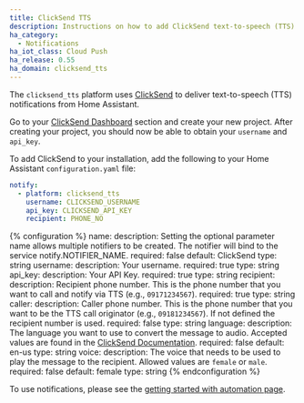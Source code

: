 ```yaml
---
title: ClickSend TTS
description: Instructions on how to add ClickSend text-to-speech (TTS) notifications to Home Assistant.
ha_category:
  - Notifications
ha_iot_class: Cloud Push
ha_release: 0.55
ha_domain: clicksend_tts
---
```


The `clicksend_tts` platform uses [ClickSend](https://clicksend.com) to deliver text-to-speech (TTS) notifications from Home Assistant.

Go to your [ClickSend Dashboard](https://dashboard.clicksend.com) section and create your new project. After creating your project, you should now be able to obtain your `username` and `api_key`.

To add ClickSend to your installation, add the following to your Home Assistant `configuration.yaml` file:

```yaml
notify:
  - platform: clicksend_tts
    username: CLICKSEND_USERNAME
    api_key: CLICKSEND_API_KEY
    recipient: PHONE_NO
```

{% configuration %}
name:
  description: Setting the optional parameter name allows multiple notifiers to be created. The notifier will bind to the service notify.NOTIFIER_NAME.
  required: false
  default: ClickSend
  type: string
username:
  description: Your username.
  required: true
  type: string
api_key:
  description: Your API Key.
  required: true
  type: string
recipient:
  description: Recipient phone number. This is the phone number that you want to call and notify via TTS (e.g., `09171234567`).
  required: true
  type: string
caller:
  description: Caller phone number. This is the phone number that you want to be the TTS call originator (e.g., `09181234567`). If not defined the recipient number is used.
  required: false
  type: string
language:
  description: The language you want to use to convert the message to audio. Accepted values are found in the [ClickSend Documentation](http://docs.clicksend.apiary.io/#reference/voice/voice-languages).
  required: false
  default: en-us
  type: string
voice:
  description: The voice that needs to be used to play the message to the recipient. Allowed values are `female` or `male`.
  required: false
  default: female
  type: string
{% endconfiguration %}

To use notifications, please see the [getting started with automation page](/getting-started/automation/).
